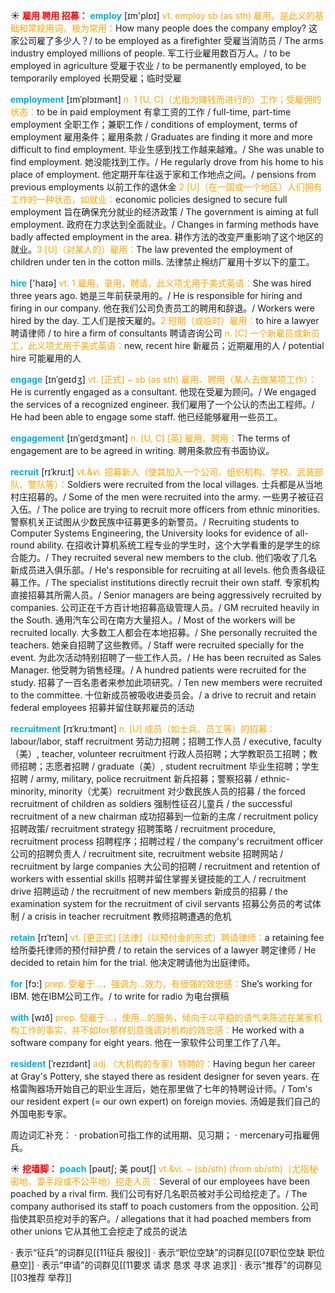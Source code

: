 ☀ <font color="red">**雇用 聘用 招募：**</font>
<font color="sky blue">**employ**</font> [ɪm'plɒɪ] 
<font color="orange">vt. employ sb (as sth) 雇用。是此义的基础和常规用词，极为常用：</font>How many people does the company employ? 这家公司雇了多少人？/ to be employed as a firefighter 受雇当消防员 / The arms industry employed millions of people. 军工行业雇用数百万人。/ to be employed in agriculture 受雇于农业 / to be permanently employed, to be temporarily employed 长期受雇；临时受雇
           
<font color="sky blue">**employment**</font> [ɪmˈplɔɪmənt]
<font color="orange">n. 1 [U, C]（尤指为赚钱而进行的）工作；受雇佣的状态：</font>to be in paid employment 有拿工资的工作 / full-time, part-time employment 全职工作；兼职工作 / conditions of employment, terms of employment 雇用条件；雇用条款 / Graduates are finding it more and more difficult to find employment. 毕业生感到找工作越来越难。/ She was unable to find employment. 她没能找到工作。/ He regularly drove from his home to his place of employment. 他定期开车往返于家和工作地点之间。/ pensions from previous employments 以前工作的退休金 <font color="orange">2 [U]（在一国或一个地区）人们拥有工作的一种状态，如就业：</font>economic policies designed to secure full employment 旨在确保充分就业的经济政策 / The government is aiming at full employment. 政府在力求达到全面就业。/ Changes in farming methods have badly affected employment in the area. 耕作方法的改变严重影响了这个地区的就业。<font color="orange">3 [U]（对某人的）雇用：</font>The law prevented the employment of children under ten in the cotton mills. 法律禁止棉纺厂雇用十岁以下的童工。

<font color="sky blue">**hire**</font> ['haɪə] 
<font color="orange">vt. 1 雇用，录用，聘请，此义项尤用于美式英语：</font>She was hired three years ago. 她是三年前获录用的。/ He is responsible for hiring and firing in our company. 他在我们公司负责员工的聘用和辞退。/ Workers were hired by the day. 工人们是按天雇的。<font color="orange">2 短期（或临时）雇用：</font>to hire a lawyer 聘请律师 / to hire a firm of consultants 聘请咨询公司 <font color="orange">n. [C] 一个新雇员或新员工，此义项尤用于美式英语：</font>new, recent hire 新雇员；近期雇用的人 / potential hire 可能雇用的人
            
<font color="sky blue">**engage**</font> [ɪnˈgeɪdʒ]
<font color="orange">vt. [正式] ~ sb (as sth) 雇用、聘用（某人去做某项工作）：</font>He is currently engaged as a consultant. 他现在受雇为顾问。/ We engaged the services of a recognized engineer. 我们雇用了一个公认的杰出工程师。/ He had been able to engage some staff. 他已经能够雇用一些员工。

<font color="sky blue">**engagement**</font> [ɪnˈgeɪdʒmənt]
<font color="orange">n. [U, C] [英] 雇用、聘用：</font>The terms of engagement are to be agreed in writing. 聘用条款应有书面协议。
             
<font color="sky blue">**recruit**</font> [rɪˈkru:t]
<font color="orange">vt.&vi. 招募新人（使其加入一个公司、组织机构、学校、武装部队、警队等）：</font>Soldiers were recruited from the local villages. 士兵都是从当地村庄招募的。/ Some of the men were recruited into the army. 一些男子被征召入伍。/ The police are trying to recruit more officers from ethnic minorities. 警察机关正试图从少数民族中征募更多的新警员。/ Recruiting students to Computer Systems Engineering, the University looks for evidence of all-round ability. 在招收计算机系统工程专业的学生时，这个大学看重的是学生的综合能力。/ They recruited several new members to the club. 他们吸收了几名新成员进入俱乐部。/ He's responsible for recruiting at all levels. 他负责各级征募工作。/ The specialist institutions directly recruit their own staff. 专家机构直接招募其所需人员。/ Senior managers are being aggressively recruited by companies. 公司正在千方百计地招募高级管理人员。/ GM recruited heavily in the South. 通用汽车公司在南方大量招人。/ Most of the workers will be recruited locally. 大多数工人都会在本地招募。/ She personally recruited the teachers. 她亲自招聘了这些教师。/ Staff were recruited specially for the event. 为此次活动特别招聘了一些工作人员。/ He has been recruited as Sales Manager. 他受聘为销售经理。/ A hundred patients were recruited for the study. 招募了一百名患者来参加此项研究。/ Ten new members were recruited to the committee. 十位新成员被吸收进委员会。/ a drive to recruit and retain federal employees 招募并留住联邦雇员的活动
                      
<font color="sky blue">**recruitment**</font> [rɪˈkruːtmənt]
<font color="orange">n. [U] 成员（如士兵、员工等）的招募：</font>labour/labor, staff recruitment 劳动力招聘；招聘工作人员 / executive, faculty（美）, teacher, volunteer recruitment 行政人员招聘；大学教职员工招聘；教师招聘；志愿者招聘 / graduate（美）, student recruitment 毕业生招聘；学生招聘 / army, military, police recruitment 新兵招募；警察招募 / ethnic-minority, minority（尤美）recruitment 对少数民族人员的招募 / the forced recruitment of children as soldiers 强制性征召儿童兵 / the successful recruitment of a new chairman 成功招募到一位新的主席 / recruitment policy 招聘政策/ recruitment strategy 招聘策略 / recruitment procedure, recruitment process 招聘程序；招聘过程 / the company's recruitment officer 公司的招聘负责人 / recruitment site, recruitment website 招聘网站 / recruitment by large companies 大公司的招聘 / recruitment and retention of workers with essential skills 招聘并留住掌握关键技能的工人 / recruitment drive 招聘运动 / the recruitment of new members 新成员的招募 / the examination system for the recruitment of civil servants 招募公务员的考试体制 / a crisis in teacher recruitment 教师招聘遭遇的危机

<font color="sky blue">**retain**</font> [rɪˈteɪn]
<font color="orange">vt. [更正式] [法律]（以预付金的形式）聘请律师：</font>a retaining fee 给所委托律师的预付辩护费 / to retain the services of a lawyer 聘定律师 / He decided to retain him for the trial. 他决定聘请他为出庭律师。

<font color="sky blue">**for**</font> [fɔ:] 
<font color="orange">prep. 受雇于…，强调为…效力，有很强的效忠感：</font>She’s working for IBM. 她在IBM公司工作。/ to write for radio 为电台撰稿

<font color="sky blue">**with**</font> [wɪð] 
<font color="orange">prep. 受雇于…，使用…的服务，倾向于以平稳的语气来陈述在某家机构工作的事实，并不如for那样刻意强调对机构的效忠感：</font>He worked with a software company for eight years. 他在一家软件公司里工作了八年。
           
<font color="sky blue">**resident**</font> [ˈrezɪdənt]
<font color="orange">adj.（大机构的专家）特聘的：</font>Having begun her career at Gray's Pottery, she stayed there as resident designer for seven years. 在格雷陶器场开始自己的职业生涯后，她在那里做了七年的特聘设计师。/ Tom's our resident expert (= our own expert) on foreign movies. 汤姆是我们自己的外国电影专家。

周边词汇补充：
· probation可指工作的试用期、见习期；
· mercenary可指雇佣兵。

☀ <font color="red">**挖墙脚：**</font>
<font color="sky blue">**poach**</font> [pəʊtʃ; 美 poʊtʃ]
<font color="orange">vt.&vi. ~ (sb/sth) (from sb/sth)（尤指秘密地、耍手段或不公平地）挖走人员：</font>Several of our employees have been poached by a rival firm. 我们公司有好几名职员被对手公司给挖走了。/ The company authorised its staff to poach customers from the opposition. 公司指使其职员挖对手的客户。/ allegations that it had poached members from other unions 它从其他工会挖走了成员的说法 

· 表示“征兵”的词群见[[11征兵 服役]]
· 表示“职位空缺”的词群见[[07职位空缺 职位悬空]]
· 表示“申请”的词群见[[11要求 请求 恳求 寻求 追求]]
· 表示“推荐”的词群见[[03推荐 举荐]]
